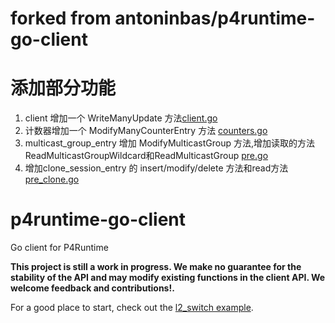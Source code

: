
# forked from antoninbas/p4runtime-go-client

# 添加部分功能
1. client 增加一个 WriteManyUpdate 方法[client.go](pkg/client/client.go)
2. 计数器增加一个 ModifyManyCounterEntry 方法 [counters.go](pkg/client/counters.go)
3. multicast_group_entry 增加 ModifyMulticastGroup 方法,增加读取的方法ReadMulticastGroupWildcard和ReadMulticastGroup [pre.go](pkg/client/pre.go)
4. 增加clone_session_entry 的 insert/modify/delete 方法和read方法 [pre_clone.go](pkg/client/pre_clone.go)

# p4runtime-go-client
Go client for P4Runtime

**This project is still a work in progress. We make no guarantee for the
  stability of the API and may modify existing functions in the client API. We
  welcome feedback and contributions!.**

For a good place to start, check out the [l2_switch
example](cmd/l2_switch/README.md).
